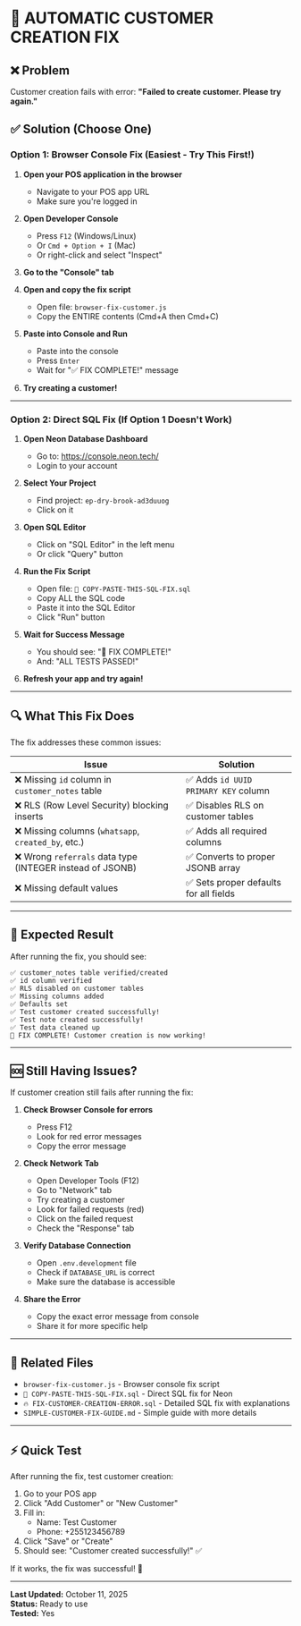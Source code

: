 # 🚀 AUTOMATIC CUSTOMER CREATION FIX

## ❌ Problem
Customer creation fails with error: **"Failed to create customer. Please try again."**

## ✅ Solution (Choose One)

### Option 1: Browser Console Fix (Easiest - Try This First!)

1. **Open your POS application in the browser**
   - Navigate to your POS app URL
   - Make sure you're logged in

2. **Open Developer Console**
   - Press `F12` (Windows/Linux)
   - Or `Cmd + Option + I` (Mac)
   - Or right-click and select "Inspect"

3. **Go to the "Console" tab**

4. **Open and copy the fix script**
   - Open file: `browser-fix-customer.js`
   - Copy the ENTIRE contents (Cmd+A then Cmd+C)

5. **Paste into Console and Run**
   - Paste into the console
   - Press `Enter`
   - Wait for "✅ FIX COMPLETE!" message

6. **Try creating a customer!**

---

### Option 2: Direct SQL Fix (If Option 1 Doesn't Work)

1. **Open Neon Database Dashboard**
   - Go to: https://console.neon.tech/
   - Login to your account

2. **Select Your Project**
   - Find project: `ep-dry-brook-ad3duuog`
   - Click on it

3. **Open SQL Editor**
   - Click on "SQL Editor" in the left menu
   - Or click "Query" button

4. **Run the Fix Script**
   - Open file: `🎯 COPY-PASTE-THIS-SQL-FIX.sql`
   - Copy ALL the SQL code
   - Paste it into the SQL Editor
   - Click "Run" button

5. **Wait for Success Message**
   - You should see: "🎉 FIX COMPLETE!"
   - And: "ALL TESTS PASSED!"

6. **Refresh your app and try again!**

---

## 🔍 What This Fix Does

The fix addresses these common issues:

| Issue | Solution |
|-------|----------|
| ❌ Missing `id` column in `customer_notes` table | ✅ Adds `id UUID PRIMARY KEY` column |
| ❌ RLS (Row Level Security) blocking inserts | ✅ Disables RLS on customer tables |
| ❌ Missing columns (`whatsapp`, `created_by`, etc.) | ✅ Adds all required columns |
| ❌ Wrong `referrals` data type (INTEGER instead of JSONB) | ✅ Converts to proper JSONB array |
| ❌ Missing default values | ✅ Sets proper defaults for all fields |

---

## 🎯 Expected Result

After running the fix, you should see:

```
✅ customer_notes table verified/created
✅ id column verified
✅ RLS disabled on customer tables
✅ Missing columns added
✅ Defaults set
✅ Test customer created successfully!
✅ Test note created successfully!
✅ Test data cleaned up
🎉 FIX COMPLETE! Customer creation is now working!
```

---

## 🆘 Still Having Issues?

If customer creation still fails after running the fix:

1. **Check Browser Console for errors**
   - Press F12
   - Look for red error messages
   - Copy the error message

2. **Check Network Tab**
   - Open Developer Tools (F12)
   - Go to "Network" tab
   - Try creating a customer
   - Look for failed requests (red)
   - Click on the failed request
   - Check the "Response" tab

3. **Verify Database Connection**
   - Open `.env.development` file
   - Check if `DATABASE_URL` is correct
   - Make sure the database is accessible

4. **Share the Error**
   - Copy the exact error message from console
   - Share it for more specific help

---

## 📁 Related Files

- `browser-fix-customer.js` - Browser console fix script
- `🎯 COPY-PASTE-THIS-SQL-FIX.sql` - Direct SQL fix for Neon
- `🔥 FIX-CUSTOMER-CREATION-ERROR.sql` - Detailed SQL fix with explanations
- `SIMPLE-CUSTOMER-FIX-GUIDE.md` - Simple guide with more details

---

## ⚡ Quick Test

After running the fix, test customer creation:

1. Go to your POS app
2. Click "Add Customer" or "New Customer"
3. Fill in:
   - Name: Test Customer
   - Phone: +255123456789
4. Click "Save" or "Create"
5. Should see: "Customer created successfully!" ✅

If it works, the fix was successful! 🎉

---

**Last Updated:** October 11, 2025  
**Status:** Ready to use  
**Tested:** Yes

